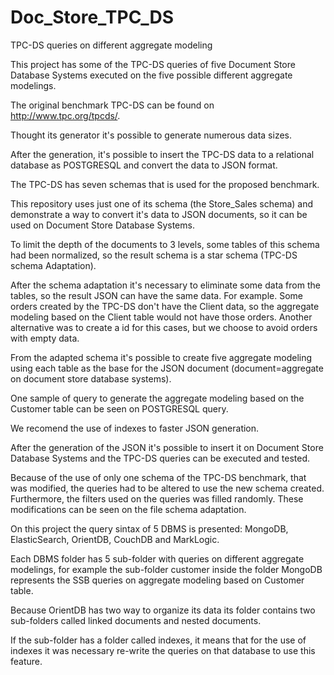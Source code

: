 # Doc_Store_TPC_DS

TPC-DS queries on different aggregate modeling

This project has some of the TPC-DS queries of five Document Store Database Systems executed on the five possible different aggregate modelings.

The original benchmark TPC-DS can be found on http://www.tpc.org/tpcds/.

Thought its generator it's possible to generate numerous data sizes.

After the generation, it's possible to insert the TPC-DS data to a relational database as POSTGRESQL and convert the data to JSON format. 

The TPC-DS has seven schemas that is used for the proposed benchmark.

This repository uses just one of its schema (the Store_Sales schema) and demonstrate a way to convert it's data to JSON documents, so it can be used on Document Store Database Systems.

To limit the depth of the documents to 3 levels, some tables of this schema had been normalized, so the result schema is a star schema (TPC-DS schema Adaptation). 

After the schema adaptation it's necessary to eliminate some data from the tables, so the result JSON can have the same data. For example. Some orders created by the TPC-DS don't have the Client data, so the aggregate modeling based on the Client table would not have those orders. Another alternative was to create a id for this cases, but we choose to avoid orders with empty data. 

From the adapted schema it's possible to create five aggregate modeling using each table as the base for the JSON document (document=aggregate on document store database systems).

One sample of query to generate the aggregate modeling based on the Customer table can be seen on POSTGRESQL query.

We recomend the use of indexes to faster JSON generation.

After the generation of the JSON it's possible to insert it on Document Store Database Systems and the TPC-DS queries can be executed and tested.

Because of the use of only one schema of the TPC-DS benchmark, that was modified, the queries had to be altered to use the new schema created. Furthermore, the filters used on the queries was filled randomly. These modifications can be seen on the file schema adaptation.  

On this project the query sintax of 5 DBMS is presented: MongoDB, ElasticSearch, OrientDB, CouchDB and MarkLogic.

Each DBMS folder has 5 sub-folder with queries on different aggregate modelings, for example the sub-folder customer inside the folder MongoDB represents the SSB queries on aggregate modeling based on Customer table.

Because OrientDB has two way to organize its data its folder contains two sub-folders called linked documents and nested documents.

If the sub-folder has a folder called indexes, it means that for the use of indexes it was necessary re-write the queries on that database to use this feature.
